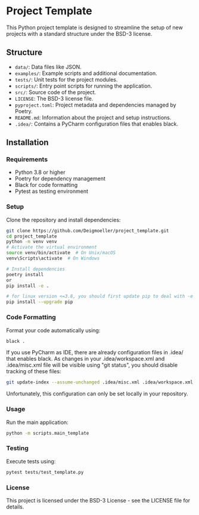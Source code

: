 # Project Template

This Python project template is designed to streamline the setup of new projects with a standard structure under the 
BSD-3 license.

## Structure

- `data/`: Data files like JSON.
- `examples/`: Example scripts and additional documentation.
- `tests/`: Unit tests for the project modules.
- `scripts/`: Entry point scripts for running the application.
- `src/`: Source code of the project.
- `LICENSE`: The BSD-3 license file.
- `pyproject.toml`: Project metadata and dependencies managed by Poetry.
- `README.md`: Information about the project and setup instructions.
- `.idea/`: Contains a PyCharm configuration files that enables black.

## Installation

### Requirements

- Python 3.8 or higher
- Poetry for dependency management
- Black for code formatting
- Pytest as testing environment

### Setup

Clone the repository and install dependencies:

```bash
git clone https://github.com/Deigmoeller/project_template.git
cd project_template
python -m venv venv
# Activate the virtual environment
source venv/bin/activate  # On Unix/macOS
venv\Scripts\activate  # On Windows

# Install dependencies
poetry install
or 
pip install -e . 

# for linux version <=3.8, you should first update pip to deal with -e option
pip install --upgrade pip 
```

### Code Formatting

Format your code automatically using:
```bash
black .
```

If you use PyCharm as IDE, there are already configuration files in .idea/ that enables black. As changes in your 
.idea/workspace.xml and .idea/misc.xml file will be visible using "git status", you should disable tracking of 
these files: 
```bash
git update-index --assume-unchanged .idea/misc.xml .idea/workspace.xml
```
Unfortunately, this configuration can only be set locally in your repository. 

### Usage

Run the main application:

```bash
python -m scripts.main_template
```

### Testing

Execute tests using:

```bash
pytest tests/test_template.py
```

### License

This project is licensed under the BSD-3 License - see the LICENSE file for details.
